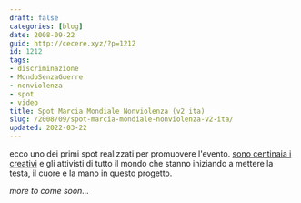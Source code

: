 ```yaml
---
draft: false
categories: [blog]
date: 2008-09-22
guid: http://cecere.xyz/?p=1212
id: 1212
tags:
- discriminazione
- MondoSenzaGuerre
- nonviolenza
- spot
- video
title: Spot Marcia Mondiale Nonviolenza (v2 ita)
slug: /2008/09/spot-marcia-mondiale-nonviolenza-v2-ita/
updated: 2022-03-22
---
```


ecco uno dei primi spot realizzati per promuovere l'evento. [sono centinaia i creativi](http://marchamundialcreative.blogspot.com/) e gli attivisti di tutto il mondo che stanno iniziando a mettere la testa, il cuore e la mano in questo progetto.

_more to come soon…_